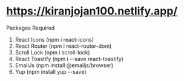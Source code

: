 # https://kiranjojan100.netlify.app/
Packages Required
1) React Icons  (npm i react-icons)
2) React Router (npm i react-router-dom)
3) Scroll Lock (npm i  scroll-lock)
4) React Toastify (npm i --save react-toastify)
5) EmailJs (npm install @emailjs/browser)
6) Yup (npm install yup --save)

